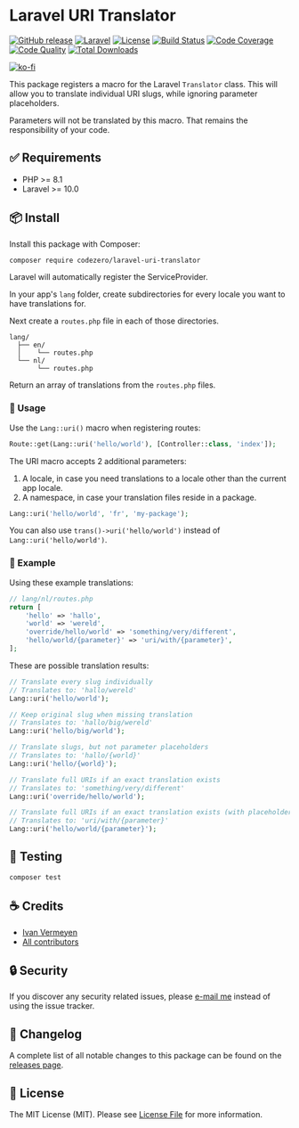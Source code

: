 # Laravel URI Translator

[![GitHub release](https://img.shields.io/github/release/codezero-be/laravel-uri-translator.svg?style=flat-square)](https://github.com/codezero-be/laravel-uri-translator/releases)
[![Laravel](https://img.shields.io/badge/laravel-12-red?style=flat-square&logo=laravel&logoColor=white)](https://laravel.com)
[![License](https://img.shields.io/packagist/l/codezero/laravel-uri-translator.svg?style=flat-square)](LICENSE.md)
[![Build Status](https://img.shields.io/github/actions/workflow/status/codezero-be/laravel-uri-translator/run-tests.yml?style=flat-square&logo=github&logoColor=white&label=tests)](https://github.com/codezero-be/laravel-uri-translator/actions)
[![Code Coverage](https://img.shields.io/codacy/coverage/ad6fcea152b449d380a187a375d0f7d7/master?style=flat-square)](https://app.codacy.com/gh/codezero-be/laravel-uri-translator)
[![Code Quality](https://img.shields.io/codacy/grade/ad6fcea152b449d380a187a375d0f7d7/master?style=flat-square)](https://app.codacy.com/gh/codezero-be/laravel-uri-translator)
[![Total Downloads](https://img.shields.io/packagist/dt/codezero/laravel-uri-translator.svg?style=flat-square)](https://packagist.org/packages/codezero/laravel-uri-translator)

[![ko-fi](https://www.ko-fi.com/img/githubbutton_sm.svg)](https://ko-fi.com/R6R3UQ8V)

This package registers a macro for the Laravel `Translator` class.
This will allow you to translate individual URI slugs, while ignoring parameter placeholders.

Parameters will not be translated by this macro. That remains the responsibility of your code.

## ✅ Requirements

- PHP >= 8.1
- Laravel >= 10.0

## 📦 Install

Install this package with Composer:

```bash
composer require codezero/laravel-uri-translator
```

Laravel will automatically register the ServiceProvider.

In your app's `lang` folder, create subdirectories for every locale you want to have translations for.

Next create a `routes.php` file in each of those directories.

```
lang/
  ├── en/
  │    └── routes.php
  └── nl/
       └── routes.php
```

Return an array of translations from the `routes.php` files.

### 🚀 Usage

Use the `Lang::uri()` macro when registering routes:

```php
Route::get(Lang::uri('hello/world'), [Controller::class, 'index']);
```

The URI macro accepts 2 additional parameters:

1. A locale, in case you need translations to a locale other than the current app locale.
2. A namespace, in case your translation files reside in a package.

```php
Lang::uri('hello/world', 'fr', 'my-package');
```

You can also use `trans()->uri('hello/world')` instead of `Lang::uri('hello/world')`.

### 🔌 Example

Using these example translations:

```php
// lang/nl/routes.php
return [
    'hello' => 'hallo',
    'world' => 'wereld',
    'override/hello/world' => 'something/very/different',
    'hello/world/{parameter}' => 'uri/with/{parameter}',
];
```

These are possible translation results:

```php
// Translate every slug individually
// Translates to: 'hallo/wereld'
Lang::uri('hello/world');

// Keep original slug when missing translation
// Translates to: 'hallo/big/wereld'
Lang::uri('hello/big/world');

// Translate slugs, but not parameter placeholders
// Translates to: 'hallo/{world}'
Lang::uri('hello/{world}');

// Translate full URIs if an exact translation exists
// Translates to: 'something/very/different'
Lang::uri('override/hello/world');

// Translate full URIs if an exact translation exists (with placeholder)
// Translates to: 'uri/with/{parameter}'
Lang::uri('hello/world/{parameter}');
```

## 🚧 Testing

```bash
composer test
```
## ☕️ Credits

- [Ivan Vermeyen](https://github.com/ivanvermeyen)
- [All contributors](https://github.com/codezero-be/laravel-uri-translator/contributors)

## 🔒 Security

If you discover any security related issues, please [e-mail me](mailto:ivan@codezero.be) instead of using the issue tracker.

## 📑 Changelog

A complete list of all notable changes to this package can be found on the
[releases page](https://github.com/codezero-be/laravel-uri-translator/releases).

## 📜 License

The MIT License (MIT). Please see [License File](LICENSE.md) for more information.
